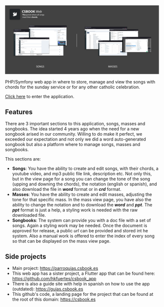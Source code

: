 ![csbook](csbook.png)

PHP/Symfony web app in where to store, manage and view the songs with chords for the sunday service or for any other catholic celebration.

[Click here](https://parroquias.csbook.es) to enter the application.

## Features
There are 3 important sections to this application, songs, masses and songbooks. The idea started 4 years ago when the need for a new songbook arised in our community. Willing to do make it perfect, we exceeded our expectation and not only we did a word auto-generated songbook but also a platform where to manage songs, masses and songbooks.

This sections are:
- **Songs**: You have the ability to create and edit songs, with their chords, a youtube video, and mp3 public file link, description etc. Not only this, but in the view page for a song you can change the tone of the song (upping and downing the chords), the notation (english or spanish), and also download the file in _**word**_ format or in _**crd**_ format.
- **Masses**: You have the ability to create and edit masses, adjusting the tone for that specific mass. In the mass view page, you have also the ability to change the notation and to download the _**word**_ and _**ppt**_. The _**ppt**_ format is just a help, a styling work is needed with the raw downloaded file.
- **Songbooks**: The system can provide you with a doc file with a set of songs. Again a styling work may be needed. Once the document is approved for release, a public _url_ can be provided and stored int he system. Also a manual work is offered to enter the index of every song so that can be displayed on the mass view page.

## Side projects
- Main project: https://parroquias.csbook.es
- This web app has a sister project, a Flutter app that can be found here: https://github.com/hkfuertes/csbook_app
- There is also a guide site with help in spanish on how to use the app (outdated): https://guias.csbook.es
- This github's code, a landing page for the project that can be found at the root of this domain: https://csbook.es
